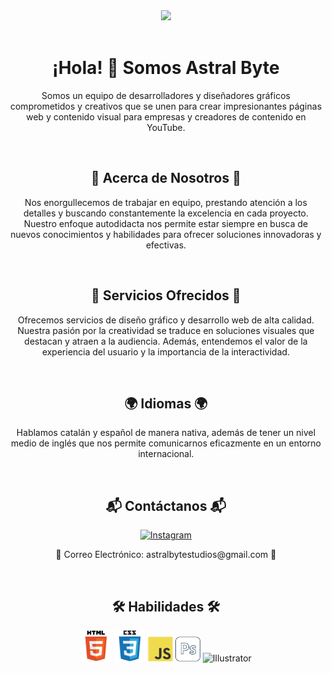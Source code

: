<div align="center">
<img src="/src/astral.png" height="40px"/> 
</div>
<br>
<h1 align="center">¡Hola! 👋 Somos Astral Byte</h1>
<p align="center">Somos un equipo de desarrolladores y diseñadores gráficos comprometidos y creativos que se unen para crear impresionantes páginas web y contenido visual para empresas y creadores de contenido en YouTube.</p>
<br>
<h2 align="center">🌟 Acerca de Nosotros 🌟</h2>
<p align="center">Nos enorgullecemos de trabajar en equipo, prestando atención a los detalles y buscando constantemente la excelencia en cada proyecto. Nuestro enfoque autodidacta nos permite estar siempre en busca de nuevos conocimientos y habilidades para ofrecer soluciones innovadoras y efectivas.</p>
<br>
<h2 align="center">🎨 Servicios Ofrecidos 🎨</h2>
<p align="center">Ofrecemos servicios de diseño gráfico y desarrollo web de alta calidad. Nuestra pasión por la creatividad se traduce en soluciones visuales que destacan y atraen a la audiencia. Además, entendemos el valor de la experiencia del usuario y la importancia de la interactividad.</p>
<br>
<h2 align="center">🌍 Idiomas 🌍</h2>
<p align="center">Hablamos catalán y español de manera nativa, además de tener un nivel medio de inglés que nos permite comunicarnos eficazmente en un entorno internacional.</p>
<br>
<h2 align="center">📬 Contáctanos 📬</h2>
<p align="center">
  <a href="https://www.instagram.com/astral_byte_studios/" target="_blank"><img src="https://raw.githubusercontent.com/rahuldkjain/github-profile-readme-generator/master/src/images/icons/Social/instagram.svg" alt="Instagram" height="30" width="40" /></a>
  <p align="center">📧 Correo Electrónico: astralbytestudios@gmail.com 📧</p>
</p>
<br>
<h2 align="center">🛠️ Habilidades 🛠️</h2>
<p align="center">
  <img src="https://raw.githubusercontent.com/devicons/devicon/master/icons/html5/html5-original-wordmark.svg" alt="HTML5" width="50" height="50"/>
  <img src="https://raw.githubusercontent.com/devicons/devicon/master/icons/css3/css3-original-wordmark.svg" alt="CSS3" width="50" height="50"/>
  <img src="https://raw.githubusercontent.com/devicons/devicon/master/icons/javascript/javascript-original.svg" alt="JavaScript" width="40" height="40"/>
  <img src="https://raw.githubusercontent.com/devicons/devicon/master/icons/photoshop/photoshop-line.svg" alt="Photoshop" width="40" height="40"/>
  <img src="https://www.vectorlogo.zone/logos/adobe_illustrator/adobe_illustrator-icon.svg" alt="Illustrator" width="40" height="40"/>
</p>
